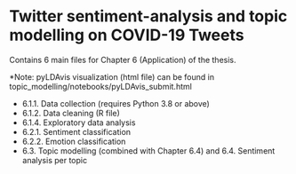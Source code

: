 # Twitter sentiment-analysis and topic modelling on COVID-19 Tweets

Contains 6 main files for Chapter 6 (Application) of the thesis. 

*Note: pyLDAvis visualization (html file) can be found in topic_modelling/notebooks/pyLDAvis_submit.html

* 6.1.1. Data collection (requires Python 3.8 or above)
* 6.1.2. Data cleaning (R file)
* 6.1.4. Exploratory data analysis
* 6.2.1. Sentiment classification
* 6.2.2. Emotion classification
* 6.3. Topic modelling (combined with Chapter 6.4) and 6.4. Sentiment analysis per topic
